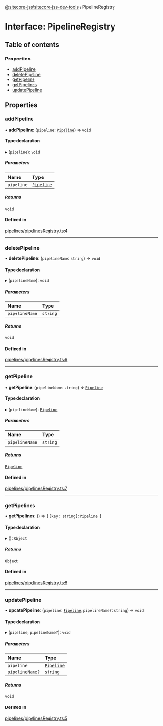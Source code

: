 [@sitecore-jss/sitecore-jss-dev-tools](../README.md) / PipelineRegistry

# Interface: PipelineRegistry

## Table of contents

### Properties

- [addPipeline](PipelineRegistry.md#addpipeline)
- [deletePipeline](PipelineRegistry.md#deletepipeline)
- [getPipeline](PipelineRegistry.md#getpipeline)
- [getPipelines](PipelineRegistry.md#getpipelines)
- [updatePipeline](PipelineRegistry.md#updatepipeline)

## Properties

### addPipeline

• **addPipeline**: (`pipeline`: [`Pipeline`](Pipeline.md)) => `void`

#### Type declaration

▸ (`pipeline`): `void`

##### Parameters

| Name       | Type                      |
| :--------- | :------------------------ |
| `pipeline` | [`Pipeline`](Pipeline.md) |

##### Returns

`void`

#### Defined in

[pipelines/pipelinesRegistry.ts:4](https://github.com/Sitecore/jss/blob/19e6229c3/packages/sitecore-jss-dev-tools/src/pipelines/pipelinesRegistry.ts#L4)

---

### deletePipeline

• **deletePipeline**: (`pipelineName`: `string`) => `void`

#### Type declaration

▸ (`pipelineName`): `void`

##### Parameters

| Name           | Type     |
| :------------- | :------- |
| `pipelineName` | `string` |

##### Returns

`void`

#### Defined in

[pipelines/pipelinesRegistry.ts:6](https://github.com/Sitecore/jss/blob/19e6229c3/packages/sitecore-jss-dev-tools/src/pipelines/pipelinesRegistry.ts#L6)

---

### getPipeline

• **getPipeline**: (`pipelineName`: `string`) => [`Pipeline`](Pipeline.md)

#### Type declaration

▸ (`pipelineName`): [`Pipeline`](Pipeline.md)

##### Parameters

| Name           | Type     |
| :------------- | :------- |
| `pipelineName` | `string` |

##### Returns

[`Pipeline`](Pipeline.md)

#### Defined in

[pipelines/pipelinesRegistry.ts:7](https://github.com/Sitecore/jss/blob/19e6229c3/packages/sitecore-jss-dev-tools/src/pipelines/pipelinesRegistry.ts#L7)

---

### getPipelines

• **getPipelines**: () => { `[key: string]`: [`Pipeline`](Pipeline.md); }

#### Type declaration

▸ (): `Object`

##### Returns

`Object`

#### Defined in

[pipelines/pipelinesRegistry.ts:8](https://github.com/Sitecore/jss/blob/19e6229c3/packages/sitecore-jss-dev-tools/src/pipelines/pipelinesRegistry.ts#L8)

---

### updatePipeline

• **updatePipeline**: (`pipeline`: [`Pipeline`](Pipeline.md), `pipelineName?`: `string`) => `void`

#### Type declaration

▸ (`pipeline`, `pipelineName?`): `void`

##### Parameters

| Name            | Type                      |
| :-------------- | :------------------------ |
| `pipeline`      | [`Pipeline`](Pipeline.md) |
| `pipelineName?` | `string`                  |

##### Returns

`void`

#### Defined in

[pipelines/pipelinesRegistry.ts:5](https://github.com/Sitecore/jss/blob/19e6229c3/packages/sitecore-jss-dev-tools/src/pipelines/pipelinesRegistry.ts#L5)
